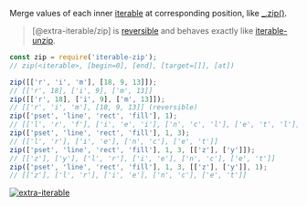 Merge values of each inner [iterable] at corresponding position, like [_.zip()].
> [@extra-iterable/zip] is [reversible] and behaves exactly like [iterable-unzip].

```javascript
const zip = require('iterable-zip');
// zip(<iterable>, [begin=0], [end], [target=[]], [at])

zip([['r', 'i', 'm'], [18, 9, 13]]);
// [['r', 18], ['i', 9], ['m', 13]]
zip([['r', 18], ['i', 9], ['m', 13]]);
// [['r', 'i', 'm'], [18, 9, 13]] (reversible)
zip(['pset', 'line', 'rect', 'fill'], 1);
// [['l', 'r', 'f'], ['i', 'e', 'i'], ['n', 'c', 'l'], ['e', 't', 'l']]
zip(['pset', 'line', 'rect', 'fill'], 1, 3);
// [['l', 'r'], ['i', 'e'], ['n', 'c'], ['e', 't']]
zip(['pset', 'line', 'rect', 'fill'], 1, 3, [['z'], ['y']]);
// [['z'], ['y'], ['l', 'r'], ['i', 'e'], ['n', 'c'], ['e', 't']]
zip(['pset', 'line', 'rect', 'fill'], 1, 3, [['z'], ['y']], 1);
// [['z'], ['l', 'r'], ['i', 'e'], ['n', 'c'], ['e', 't']]
```


[![extra-iterable](https://i.imgur.com/KR83Nzx.jpg)](https://www.npmjs.com/package/extra-iterable)

[iterable]: https://developer.mozilla.org/en-US/docs/Web/JavaScript/Reference/Iteration_protocols
[_.zip()]: http://underscorejs.org/#zip
[iterable-zip]: https://www.npmjs.com/package/iterable-zip
[iterable-unzip]: https://www.npmjs.com/package/iterable-unzip
[reversible]: https://en.wikipedia.org/wiki/Involution_(mathematics)
